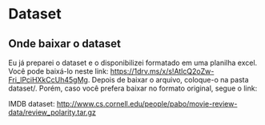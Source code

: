 # Dataset

## Onde baixar o dataset

Eu já preparei o dataset e o disponibilizei formatado em uma planilha excel. Você pode baixá-lo neste link: https://1drv.ms/x/s!AtlcQ2oZw-Fri_lPciHXkCcUh45gMg. Depois de baixar o arquivo, coloque-o na pasta dataset/. Porém, caso
você prefera baixar no formato original, segue o link:

IMDB dataset: http://www.cs.cornell.edu/people/pabo/movie-review-data/review_polarity.tar.gz
